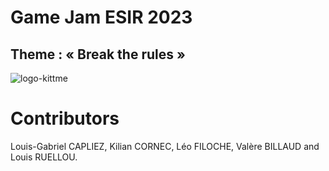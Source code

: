# Game Jam ESIR 2023 
## Theme : **« Break the rules »**
![logo-kittme](https://user-images.githubusercontent.com/62034725/222992111-859d701f-10a6-445f-b6e7-a771a4c486b8.png)

# Contributors

Louis-Gabriel CAPLIEZ, Kilian CORNEC, Léo FILOCHE, Valère BILLAUD and Louis RUELLOU.
